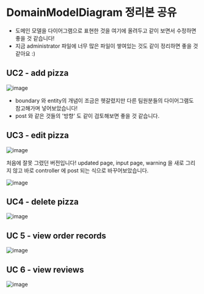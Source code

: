# DomainModelDiagram 정리본 공유
- 도메인 모델을 다이어그램으로 표현한 것을 여기에 올려두고 같이 보면서 수정하면 좋을 것 같습니다!
- 지금 administrator 파일에 너무 많은 파일이 쌓여있는 것도 같이 정리하면 좋을 것 같아요 :)

## UC2 - add pizza
![image](https://user-images.githubusercontent.com/37579661/114932778-d7dd5880-9e72-11eb-9a04-f5420d47bc3d.png)
- boundary 와 entity의 개념이 조금은 헷갈렸지만 다른 팀원분들의 다이어그램도 참고해가며 넣어보았습니다!
- post 와 같은 것들의 '방향' 도 같이 검토해보면 좋을 것 같습니다.

## UC3 - edit pizza
![image](https://user-images.githubusercontent.com/37579661/114932987-20951180-9e73-11eb-83ef-5db0a1d1a11b.png)

처음에 잘못 그렸던 버전입니다! 
updated page, input page, warning 을 새로 그리지 않고 바로 controller 에 post 되는 식으로 바꾸어보았습니다. 

![image](https://user-images.githubusercontent.com/37579661/114933382-913c2e00-9e73-11eb-8d72-3c9ba99a46c7.png)

## UC4 - delete pizza
![image](https://user-images.githubusercontent.com/37579661/114933765-03ad0e00-9e74-11eb-9e63-22e2e50ac4c2.png)


## UC 5 - view order records 
![image](https://user-images.githubusercontent.com/37579661/114933849-22130980-9e74-11eb-9b5e-788f349b6eb3.png)

## UC 6 - view reviews
![image](https://user-images.githubusercontent.com/37579661/114933955-4373f580-9e74-11eb-8268-514ffc1d48a3.png)


